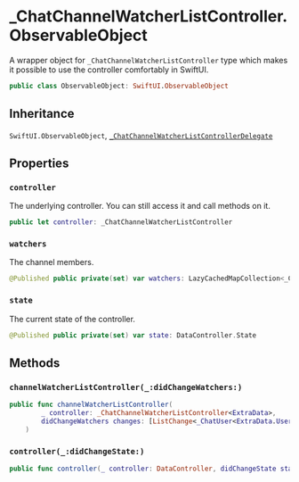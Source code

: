 # \_ChatChannelWatcherListController.ObservableObject

A wrapper object for `_ChatChannelWatcherListController` type which makes it possible to use the controller
comfortably in SwiftUI.

``` swift
public class ObservableObject: SwiftUI.ObservableObject 
```

## Inheritance

`SwiftUI.ObservableObject`, [`_ChatChannelWatcherListControllerDelegate`](/_ChatChannelWatcherListControllerDelegate)

## Properties

### `controller`

The underlying controller. You can still access it and call methods on it.

``` swift
public let controller: _ChatChannelWatcherListController
```

### `watchers`

The channel members.

``` swift
@Published public private(set) var watchers: LazyCachedMapCollection<_ChatUser<ExtraData.User>> = []
```

### `state`

The current state of the controller.

``` swift
@Published public private(set) var state: DataController.State
```

## Methods

### `channelWatcherListController(_:didChangeWatchers:)`

``` swift
public func channelWatcherListController(
        _ controller: _ChatChannelWatcherListController<ExtraData>,
        didChangeWatchers changes: [ListChange<_ChatUser<ExtraData.User>>]
    ) 
```

### `controller(_:didChangeState:)`

``` swift
public func controller(_ controller: DataController, didChangeState state: DataController.State) 
```

